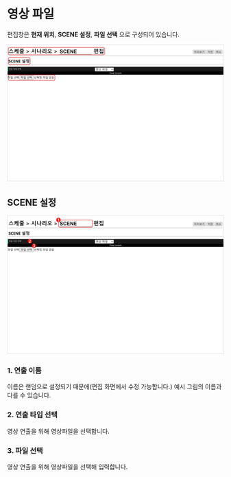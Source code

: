 # 영상 파일
편집창은 **현재 위치**, **SCENE 설정**, **파일 선택** 으로 구성되어 있습니다.

<img src="./img/video/sceneEditor.jpg" style="border: 1px solid #e2e2e2"/>

## SCENE 설정

<img src="./img/video/editScene.jpg" style="border: 1px solid #e2e2e2"/>

### 1. 연출 이름
이름은 랜덤으로 설정되기 때문에(편집 화면에서 수정 가능합니다.) 예시 그림의 이름과 다를 수 있습니다.

### 2. 연출 타입 선택
영상 연출을 위해 영상파일을 선택합니다.

### 3. 파일 선택
영상 연출을 위해 영상파일을 선택해 입력합니다.

